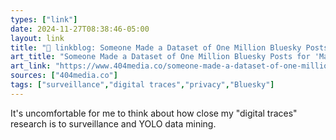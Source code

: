 ```yaml
---
types: ["link"]
date: 2024-11-27T08:38:46-05:00
layout: link
title: "🔗 linkblog: Someone Made a Dataset of One Million Bluesky Posts for 'Machine Learning Research''"
art_title: "Someone Made a Dataset of One Million Bluesky Posts for 'Machine Learning Research'"
art_link: "https://www.404media.co/someone-made-a-dataset-of-one-million-bluesky-posts-for-machine-learning-research/"
sources: ["404media.co"]
tags: ["surveillance","digital traces","privacy","Bluesky"]
---
```

It's uncomfortable for me to think about how close my "digital traces" research is to surveillance and YOLO data mining.
